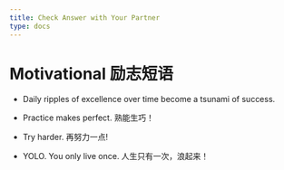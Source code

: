 ```yaml
---
title: Check Answer with Your Partner
type: docs
---
```


# Motivational 励志短语

- Daily ripples of excellence over time become a tsunami of success.

- Practice makes perfect.
熟能生巧！

- Try harder.
再努力一点!

- YOLO. You only live once.
人生只有一次，浪起来！
